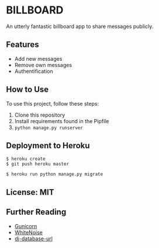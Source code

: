 # BILLBOARD

An utterly fantastic billboard app to share messages publicly.

## Features

- Add new messages
- Remove own messages
- Authentification

## How to Use

To use this project, follow these steps:

1. Clone this repository
2. Install requirements found in the Pipfile
3. `python manage.py runserver`

## Deployment to Heroku

    $ heroku create
    $ git push heroku master

    $ heroku run python manage.py migrate


## License: MIT

## Further Reading

- [Gunicorn](https://warehouse.python.org/project/gunicorn/)
- [WhiteNoise](https://warehouse.python.org/project/whitenoise/)
- [dj-database-url](https://warehouse.python.org/project/dj-database-url/)
